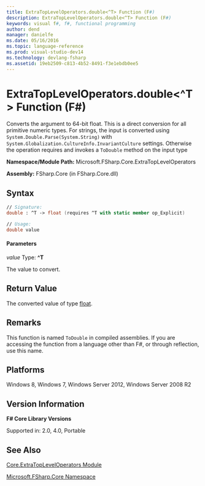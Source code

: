 ```yaml
---
title: ExtraTopLevelOperators.double<^T> Function (F#)
description: ExtraTopLevelOperators.double<^T> Function (F#)
keywords: visual f#, f#, functional programming
author: dend
manager: danielfe
ms.date: 05/16/2016
ms.topic: language-reference
ms.prod: visual-studio-dev14
ms.technology: devlang-fsharp
ms.assetid: 19eb2509-c813-4b52-8491-f3e1ebdb0ee5 
---
```


# ExtraTopLevelOperators.double<^T> Function (F#)

Converts the argument to 64-bit float. This is a direct conversion for all primitive numeric types. For strings, the input is converted using `System.Double.Parse(System.String)` with `System.Globalization.CultureInfo.InvariantCulture` settings. Otherwise the operation requires and invokes a `ToDouble` method on the input type

**Namespace/Module Path:** Microsoft.FSharp.Core.ExtraTopLevelOperators

**Assembly:** FSharp.Core (in FSharp.Core.dll)


## Syntax

```fsharp
// Signature:
double : ^T -> float (requires ^T with static member op_Explicit)

// Usage:
double value
```

#### Parameters
*value*
Type: **^T**


The value to convert.

## Return Value

The converted value of type [float](https://msdn.microsoft.com/library/3fa76cae-e9b5-4672-8bdf-88ff6dbcf7b8).

## Remarks
This function is named `ToDouble` in compiled assemblies. If you are accessing the function from a language other than F#, or through reflection, use this name.


## Platforms
Windows 8, Windows 7, Windows Server 2012, Windows Server 2008 R2


## Version Information
**F# Core Library Versions**

Supported in: 2.0, 4.0, Portable

## See Also
[Core.ExtraTopLevelOperators Module](Core.ExtraTopLevelOperators-Module-%5BFSharp%5D.md)

[Microsoft.FSharp.Core Namespace](Microsoft.FSharp.Core-Namespace-%5BFSharp%5D.md)